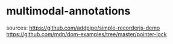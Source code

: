 # multimodal-annotations

sources:
https://github.com/addpipe/simple-recorderjs-demo
https://github.com/mdn/dom-examples/tree/master/pointer-lock